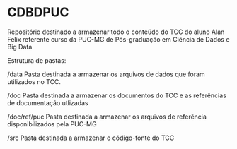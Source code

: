 # CDBDPUC

Repositório destinado a armazenar todo o conteúdo do TCC do aluno Alan Felix referente curso da PUC-MG de Pós-graduação em Ciência de Dados e Big Data

Estrutura de pastas:

/data
Pasta destinada a armazenar os arquivos de dados que foram utilizados no TCC.

/doc
Pasta destinada a armazenar os documentos do TCC e as referências de documentação utlizadas

/doc/ref/puc
Pasta destinada a armazenar os arquivos de referência disponibilizados pela PUC-MG

/src
Pasta destinada a armazenar o código-fonte do TCC
